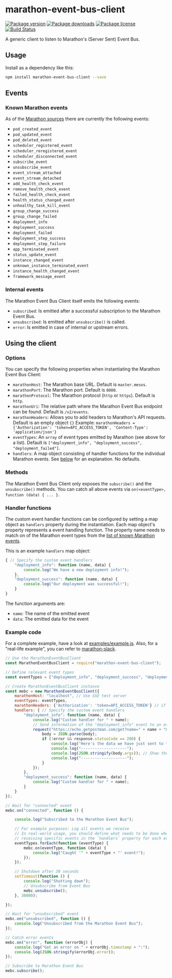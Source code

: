 # marathon-event-bus-client

[![Package version](https://img.shields.io/npm/v/marathon-event-bus-client.svg)](https://www.npmjs.com/package/marathon-event-bus-client) [![Package downloads](https://img.shields.io/npm/dt/marathon-event-bus-client.svg)](https://www.npmjs.com/package/marathon-event-bus-client) [![Package license](https://img.shields.io/npm/l/marathon-event-bus-client.svg)](https://www.npmjs.com/package/marathon-event-bus-client) [![Build Status](https://travis-ci.org/tobilg/marathon-event-bus-client.svg?branch=master)](https://travis-ci.org/tobilg/marathon-event-bus-client)

A generic client to listen to Marathon's (Server Sent) Event Bus.

## Usage

Install as a dependency like this:

```bash
npm install marathon-event-bus-client --save
```

## Events

### Known Marathon events

As of the [Marathon sources](https://github.com/mesosphere/marathon/blob/master/src/main/scala/mesosphere/marathon/core/event/Events.scala) there are currently the following events:

 * `pod_created_event`
 * `pod_updated_event`
 * `pod_deleted_event`
 * `scheduler_registered_event`
 * `scheduler_reregistered_event`
 * `scheduler_disconnected_event`
 * `subscribe_event`
 * `unsubscribe_event`
 * `event_stream_attached`
 * `event_stream_detached`
 * `add_health_check_event`
 * `remove_health_check_event`
 * `failed_health_check_event`
 * `health_status_changed_event`
 * `unhealthy_task_kill_event`
 * `group_change_success`
 * `group_change_failed`
 * `deployment_info`
 * `deployment_success`
 * `deployment_failed`
 * `deployment_step_success`
 * `deployment_step_failure`
 * `app_terminated_event`
 * `status_update_event`
 * `instance_changed_event`
 * `unknown_instance_terminated_event`
 * `instance_health_changed_event`
 * `framework_message_event`

### Internal events

The Marathon Event Bus Client itself emits the following events:

 * `subscribed`: Is emitted after a successful subscription to the Marathon Event Bus.
 * `unsubscribed`: Is emitted after `unsubscribe()` is called.
 * `error`: Is emitted in case of internal or upstream errors.

## Using the client

### Options

You can specify the following properties when instantiating the Marathon Event Bus Client:

 * `marathonHost`: The Marathon base URL. Default is `master.mesos`.
 * `marathonPort`: The Marathon port. Default is `8080`.
 * `marathonProtocol`: The Marathon protocol (`http` or `https`). Default is `http`.
 * `marathonUri`: The relative path where the Marathon Event Bus endpoint can be found. Default is `/v2/events`.
 * `marathonHeaders`: Allows you to add headers to Marathon's API requests. Default is an empty object `{}`
 Example: `marathonHeaders = {'Authorization': 'token=API_ACCESS_TOKEN', 'Content-Type': 'application/json'}`
 * `eventTypes`: An `array` of event types emitted by Marathon (see above for a list). Default is `["deployment_info", "deployment_success", "deployment_failed"]`.
 * `handlers`: A map object consisting of handler functions for the individual Marathon events. See [below](#handler-functions) for an explanation. No defaults.

### Methods

The Marathon Event Bus Client only exposes the `subscribe()` and the `unsubscribe()` methods. You can catch all above events via `on(<eventType>, function (data) { ... }`.

### Handler functions

The custom event handler functions can be configured by setting a map object as `handlers` property during the instantiation. Each map object's property represents a event handling function. The property name needs to match on of the Marathon event types from the [list of known Marathon events](#known-marathon-events).

This is an example `handlers` map object:

```javascript
{ // Specify the custom event handlers
    "deployment_info": function (name, data) {
        console.log("We have a new deployment info!");
    },
    "deployment_success": function (name, data) {
        console.log("Our deployment was successful!");
    }
}
```

The function arguments are:

 * `name`: The name of the emitted event
 * `data`: The emitted data for the event

### Example code

For a complete example, have a look at [examples/example.js](examples/example.js). Also, for a "real-life example", you can refer to [marathon-slack](https://github.com/tobilg/marathon-slack).

```javascript
// Use the MarathonEventBusClient
const MarathonEventBusClient = require("marathon-event-bus-client");

// Define relevant event types
const eventTypes = ["deployment_info", "deployment_success", "deployment_failed"];

// Create MarathonEventBusClient instance
const mebc = new MarathonEventBusClient({
    marathonHost: "localhost", // Use SSE test server
    eventTypes: eventTypes,
    marathonHeaders: {'Authorization': 'token=API_ACCESS_TOKEN'} // if you are using the api outisde the cluster
    handlers: { // Specify the custom event handlers
        "deployment_info": function (name, data) {
            console.log("Custom handler for " + name);
            // Send information of the "deployment_info" event to an external service (here: Just an echo service)
            request("https://echo.getpostman.com/get?name=" + name + "&startTime=" + data.timestamp, function (error, response, body) {
                body = JSON.parse(body);
                if (!error && response.statusCode == 200) {
                    console.log("Here's the data we have just sent to the echo service:");
                    console.log("--------------------");
                    console.log(JSON.stringify(body.args)); // Show the sent data
                    console.log("--------------------");
                }
            });
        },
        "deployment_success": function (name, data) {
            console.log("Custom handler for " + name);
        }
    }
});

// Wait for "connected" event
mebc.on("connected", function () {

    console.log("Subscribed to the Marathon Event Bus");

    // For example purposes: Log all events we receive
    // In real-world usage, you should define what needs to be done when
    // receiving specific events in the `handlers` property for each event type
    eventTypes.forEach(function (eventType) {
        mebc.on(eventType, function (data) {
            console.log("Caught '" + eventType + "' event!");
        });
    });

    // Shutdown after 30 seconds
    setTimeout(function () {
        console.log("Shutting down");
        // Unsubscribe from Event Bus
        mebc.unsubscribe();
    }, 30000);

});

// Wait for "unsubscribed" event
mebc.on("unsubscribed", function () {
    console.log("Unsubscribed from the Marathon Event Bus");
});

// Catch error events
mebc.on("error", function (errorObj) {
    console.log("Got an error on " + errorObj.timestamp + ":");
    console.log(JSON.stringify(errorObj.error));
});

// Subscribe to Marathon Event Bus
mebc.subscribe();
```
